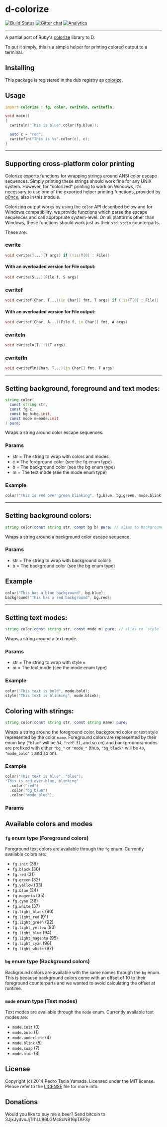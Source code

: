 d-colorize
====================
[![Build Status](https://travis-ci.org/yamadapc/d-colorize.svg?branch=master)](https://travis-ci.org/yamadapc/d-colorize)
[![Gitter chat](https://badges.gitter.im/yamadapc/d-colorize.png)](https://gitter.im/yamadapc/d-colorize)
[![Analytics](https://ga-beacon.appspot.com/UA-54450544-1/d-colorize/README)](https://github.com/igrigorik/ga-beacon)
- - -

A partial port of Ruby's [colorize](https://github.com/fazibear/colorize)
library to D.

To put it simply, this is a simple helper for printing colored output to a
terminal.

## Installing
This package is registered in the dub registry as
[colorize](http://code.dlang.org/packages/colorize).

## Usage
```d
import colorize : fg, color, cwriteln, cwritefln;

void main()
{
  cwriteln("This is blue".color(fg.blue));

  auto c = "red";
  cwritefln("This is %s".color(c), c);
}
```
- - -

## Supporting cross-platform color printing
Colorize exports functions for wrapping strings around ANSI color escape
sequences. Simply printing these strings should work fine for any UNIX system.
However, for "colorized" printing to work on Windows, it's necessary to use one
of the exported helper printing functions, provided by
[p0nce](https://github.com/p0nce), also in this module.

Colorizing output works by using the `color` API described below and for Windows
compatibility, we provide functions which parse the escape sequences and call
appropriate system-level. On all platforms other than Windows, these functions
should work just as their `std.stdio` counterparts.

These are:
### cwrite
```d
void cwrite(T...)(T args) if (!is(T[0] : File))
```
#### With an overloaded version for File output:
```d
void cwrite(S...)(File f, S args)
```
###  cwritef
```d
void cwritef(Char, T...)(in Char[] fmt, T args) if (!is(T[0] : File))
```
#### With an overloaded version for File output:
```d
void cwritef(Char, A...)(File f, in Char[] fmt, A args)
```
### cwriteln
```d
void cwriteln(T...)(T args)
```
### cwritefln
```d
void cwritefln(Char, T...)(in Char[] fmt, T args)
```
- - -

## Setting background, foreground and text modes:
```d
string color(
  const string str,
  const fg c,
  const bg b=bg.init,
  const mode m=mode.init
) pure;
```

Wraps a string around color escape sequences.

### Params
* str = The string to wrap with colors and modes
* c   = The foreground color (see the fg enum type)
* b   = The background color (see the bg enum type)
* m   = The text mode        (see the mode enum type)

### Example

```d
color("This is red over green blinking", fg.blue, bg.green, mode.blink)
```

- - -

## Setting background colors:
```d
string color(const string str, const bg b) pure; // alias to background
```

Wraps a string around a background color escape sequence.

### Params
* str = The string to wrap with background color `b`
* b   = The background color (see the bg enum type)

## Example
```d
color("This has a blue background", bg.blue);
background("This has a red background", bg.red);
```

- - -

## Setting text modes:
```d
string color(const string str, const mode m) pure; // alias to `style`
```

Wraps a string around a text mode.

### Params
* str = The string to wrap with style `m`
* m   = The text mode (see the mode enum type)

### Example
```d
color("This text is bold", mode.bold);
style("This text is blinking", mode.blink);
```

## Coloring with strings:
```d
string color(const string str, const string name) pure;
```

Wraps a string around the foreground color, background color or text style
represented by the color `name`. Foreground colors are represented by their enum
key (`"blue"` will be `34`, `"red"` `31`, and so on) and backgrounds/modes are
prefixed with either `"bg_"` or `"mode_"` (thus, `"bg_black"` will be `40`,
`"mode_bold"` `1` and so on).

### Example
```d
color("This text is blue", "blue");
"This is red over blue, blinking"
  .color("red")
  .color("bg_blue")
  .color("mode_blue");
```

### Params

## Available colors and modes
### `fg` enum type (Foreground colors)
Foreground text colors are available through the `fg` enum. Currently available
colors are:
- `fg.init` (39)
- `fg.black` (30)
- `fg.red` (31)
- `fg.green` (32)
- `fg.yellow` (33)
- `fg.blue` (34)
- `fg.magenta` (35)
- `fg.cyan` (36)
- `fg.white` (37)
- `fg.light_black` (90)
- `fg.light_red` (91)
- `fg.light_green` (92)
- `fg.light_yellow` (93)
- `fg.light_blue` (94)
- `fg.light_magenta` (95)
- `fg.light_cyan` (96)
- `fg.light_white` (97)

### `bg` enum type (Background colors)
Background colors are available with the same names through the `bg` enum. This
is because background colors come with an offset of 10 to their foreground
counterparts and we wanted to avoid calculating the offset at runtime.

### `mode` enum type (Text modes)
Text modes are available through the `mode` enum. Currently available text modes
are:
- `mode.init` (0)
- `mode.bold` (1)
- `mode.underline` (4)
- `mode.blink` (5)
- `mode.swap` (7)
- `mode.hide` (8)

## License
Copyright (c) 2014 Pedro Tacla Yamada. Licensed under the MIT license.
Please refer to the [LICENSE](LICENSE) file for more info.

## Donations
Would you like to buy me a beer? Send bitcoin to 3JjxJydvoJjTrhLL86LGMc8cNB16pTAF3y
